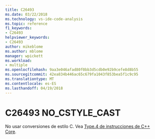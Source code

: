 ```yaml
---
title: C26493
ms.date: 03/22/2018
ms.technology: vs-ide-code-analysis
ms.topic: reference
f1_keywords:
- C26493
helpviewer_keywords:
- C26493
author: mikeblome
ms.author: mblome
manager: wpickett
ms.workload:
- multiple
ms.openlocfilehash: 9aa3e046afad80f0bb3d5cdb0e92b9cefe8d8b55
ms.sourcegitcommit: 42ea834b446ac65c679fa1043f853bea5f1c9c95
ms.translationtype: MT
ms.contentlocale: es-ES
ms.lasthandoff: 04/19/2018
---
```

# <a name="c26493-nocstylecast"></a>C26493 NO_CSTYLE_CAST

No usar conversiones de estilo C. Vea [Type.4 de instrucciones de C++ Core](https://github.com/isocpp/CppCoreGuidelines/blob/master/CppCoreGuidelines.md#SS-type).
